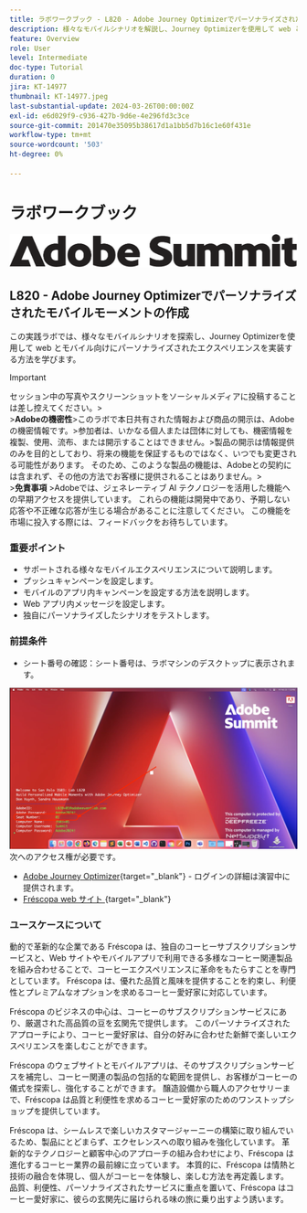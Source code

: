 ```yaml
---
title: ラボワークブック - L820 - Adobe Journey Optimizerでパーソナライズされたモバイルモーメントの作成
description: 様々なモバイルシナリオを解説し、Journey Optimizerを使用して web とモバイル向けにパーソナライズされたエクスペリエンスを実装する方法を説明します。
feature: Overview
role: User
level: Intermediate
doc-type: Tutorial
duration: 0
jira: KT-14977
thumbnail: KT-14977.jpeg
last-substantial-update: 2024-03-26T00:00:00Z
exl-id: e6d029f9-c936-427b-9d6e-4e296fd3c3ce
source-git-commit: 201470e35095b38617d1a1bb5d7b16c1e60f431e
workflow-type: tm+mt
source-wordcount: '503'
ht-degree: 0%

---
```


# ラボワークブック

![Adobe Summit – 代替テキスト &#x200B;](/help/summit-labs/summit-lab-2024/l820-lab-workbook/assets/adobe-summit.png "Adobe Summit")

## L820 - Adobe Journey Optimizerでパーソナライズされたモバイルモーメントの作成

この実践ラボでは、様々なモバイルシナリオを探索し、Journey Optimizerを使用して web とモバイル向けにパーソナライズされたエクスペリエンスを実装する方法を学びます。


>[!IMPORTANT]
>
>セッション中の写真やスクリーンショットをソーシャルメディアに投稿することは差し控えてください。
>&#x200B;><br>
>&#x200B;>**Adobeの機密性**
>&#x200B;>このラボで本日共有された情報および商品の開示は、Adobeの機密情報です。
>&#x200B;>参加者は、いかなる個人または団体に対しても、機密情報を複製、使用、流布、または開示することはできません。
>&#x200B;>製品の開示は情報提供のみを目的としており、将来の機能を保証するものではなく、いつでも変更される可能性があります。 そのため、このような製品の機能は、Adobeとの契約には含まれず、その他の方法でお客様に提供されることはありません。
>&#x200B;><br>
>&#x200B;>**免責事項**
>&#x200B;>Adobeでは、ジェネレーティブ AI テクノロジーを活用した機能への早期アクセスを提供しています。 これらの機能は開発中であり、予期しない応答や不正確な応答が生じる場合があることに注意してください。 この機能を市場に投入する際には、フィードバックをお待ちしています。


### 重要ポイント

* サポートされる様々なモバイルエクスペリエンスについて説明します。
* プッシュキャンペーンを設定します。
* モバイルのアプリ内キャンペーンを設定する方法を説明します。
* Web アプリ内メッセージを設定します。
* 独自にパーソナライズしたシナリオをテストします。

### 前提条件

* シート番号の確認：シート番号は、ラボマシンのデスクトップに表示されます。

![&#x200B; シート番号 &#x200B;](/help/summit-labs/summit-lab-2024/l820-lab-workbook/assets/locate-seat-number.png)
次へのアクセス権が必要です。

* [Adobe Journey Optimizer](https://experience.adobe.com/#/@techmarketingdemos/sname:summit-ajo-lab/journey-optimizer/home){target="_blank"} - ログインの詳細は演習中に提供されます。
* [Fréscopa web サイト &#x200B;](https://dsn.adobe.com/p/adobe-summit-2024?token=eyJhbGciOiJIUzI1NiIsInR5cCI6IkpXVCJ9.eyJpZCI6ImFub255bW91cyIsImVtYWlsIjoiYW5vbnltb3VzQGFkb2JlLmNvbSIsImlzc3VlciI6InNoYXJlZC1saW5rIiwiYXJnb24iOnsiYWNjZXNzIjoicmVhZC1wcm9qZWN0IiwicHJvamVjdElkIjoiYWRvYmUtc3VtbWl0LTIwMjQifSwiaWF0IjoxNzEwNTI0MTIwLCJleHAiOjE3MTIzMzg1MjB9.q2uGVst6HjJw8SCWl-3pViNzepkdGnNCvGqZnbbkTsY){target="_blank"}


### ユースケースについて

動的で革新的な企業である Fréscopa は、独自のコーヒーサブスクリプションサービスと、Web サイトやモバイルアプリで利用できる多様なコーヒー関連製品を組み合わせることで、コーヒーエクスペリエンスに革命をもたらすことを専門としています。 Fréscopa は、優れた品質と風味を提供することを約束し、利便性とプレミアムなオプションを求めるコーヒー愛好家に対応しています。

Fréscopa のビジネスの中心は、コーヒーのサブスクリプションサービスにあり、厳選された高品質の豆を玄関先で提供します。 このパーソナライズされたアプローチにより、コーヒー愛好家は、自分の好みに合わせた新鮮で楽しいエクスペリエンスを楽しむことができます。

Fréscopa のウェブサイトとモバイルアプリは、そのサブスクリプションサービスを補完し、コーヒー関連の製品の包括的な範囲を提供し、お客様がコーヒーの儀式を探索し、強化することができます。 醸造設備から職人のアクセサリーまで、Fréscopa は品質と利便性を求めるコーヒー愛好家のためのワンストップショップを提供しています。

Fréscopa は、シームレスで楽しいカスタマージャーニーの構築に取り組んでいるため、製品にとどまらず、エクセレンスへの取り組みを強化しています。 革新的なテクノロジーと顧客中心のアプローチの組み合わせにより、Fréscopa は進化するコーヒー業界の最前線に立っています。 本質的に、Fréscopa は情熱と技術の融合を体現し、個人がコーヒーを体験し、楽しむ方法を再定義します。 品質、利便性、パーソナライズされたサービスに重点を置いて、Fréscopa はコーヒー愛好家に、彼らの玄関先に届けられる味の旅に乗り出すよう誘います。
